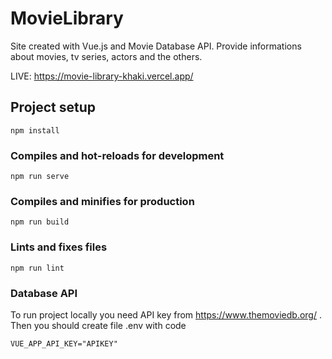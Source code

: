 # MovieLibrary 
Site created with Vue.js and Movie Database API. 
Provide informations about movies, tv series, actors and the others.

LIVE: https://movie-library-khaki.vercel.app/

## Project setup
```
npm install
```

### Compiles and hot-reloads for development
```
npm run serve
```

### Compiles and minifies for production
```
npm run build
```

### Lints and fixes files
```
npm run lint
```
### Database API
To run project locally you need API key from https://www.themoviedb.org/ .
Then you should create file .env with code 

```
VUE_APP_API_KEY="APIKEY"

```


